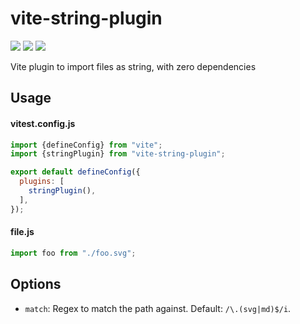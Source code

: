 # vite-string-plugin
[![](https://img.shields.io/npm/v/vite-string-plugin.svg?style=flat)](https://www.npmjs.org/package/vite-string-plugin) [![](https://img.shields.io/npm/dm/vite-string-plugin.svg)](https://www.npmjs.org/package/vite-string-plugin) [![](https://packagephobia.com/badge?p=vite-string-plugin)](https://packagephobia.com/result?p=vite-string-plugin)

Vite plugin to import files as string, with zero dependencies

## Usage

#### vitest.config.js

```js
import {defineConfig} from "vite";
import {stringPlugin} from "vite-string-plugin";

export default defineConfig({
  plugins: [
    stringPlugin(),
  ],
});
```
#### file.js

```js
import foo from "./foo.svg";
```


## Options

- `match`: Regex to match the path against. Default: `/\.(svg|md)$/i`.
